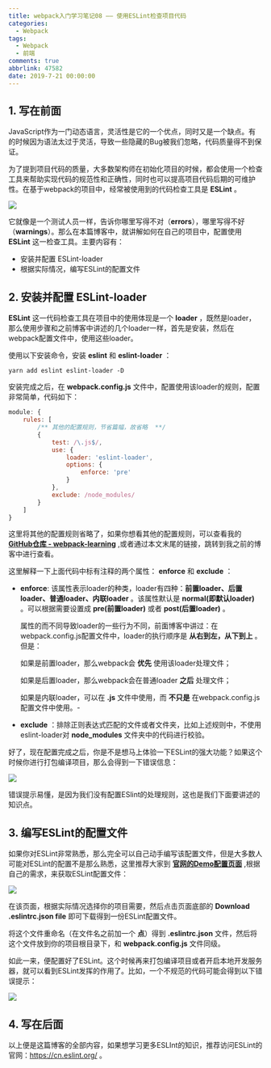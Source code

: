 ```yaml
---
title: webpack入门学习笔记08 —— 使用ESLint检查项目代码
categories:
  - Webpack
tags:
  - Webpack
  - 前端
comments: true
abbrlink: 47582
date: 2019-7-21 00:00:00
---
```


## 1. 写在前面

JavaScript作为一门动态语言，灵活性是它的一个优点，同时又是一个缺点。有的时候因为语法太过于灵活，导致一些隐藏的Bug被我们忽略，代码质量得不到保证。

为了提到项目代码的质量，大多数架构师在初始化项目的时候，都会使用一个检查工具来帮助实现代码的规范性和正确性，同时也可以提高项目代码后期的可维护性。在基于webpack的项目中，经常被使用到的代码检查工具是 **ESLint** 。

![](https://upload-images.jianshu.io/upload_images/3879603-170c1a503f94e93f.png?imageMogr2/auto-orient/strip%7CimageView2/2/w/1240)


它就像是一个测试人员一样，告诉你哪里写得不对（**errors**），哪里写得不好（**warnings**）。那么在本篇博客中，就讲解如何在自己的项目中，配置使用 **ESLint** 这一检查工具。主要内容有：

- 安装并配置 ESLint-loader
- 根据实际情况，编写ESLint的配置文件

## 2. 安装并配置 ESLint-loader

**ESLint** 这一代码检查工具在项目中的使用体现是一个 **loader** ，既然是loader，那么使用步骤和之前博客中讲述的几个loader一样，首先是安装，然后在webpack配置文件中，使用这些loader。

使用以下安装命令，安装 **eslint** 和 **eslint-loader** ：

```shell
yarn add eslint eslint-loader -D
```

安装完成之后，在 **webpack.config.js** 文件中，配置使用该loader的规则，配置非常简单，代码如下：

```js
module: {
    rules: [
        /** 其他的配置规则，节省篇幅，故省略  **/ 
        {
            test: /\.js$/, 
            use: {
                loader: 'eslint-loader', 
                options: {
                    enforce: 'pre' 
                }
            },
            exclude: /node_modules/
        }
    ]
}
```

这里将其他的配置规则省略了，如果你想看其他的配置规则，可以查看我的 **[GitHub仓库 - webpack-learning](https://github.com/Fengzhen8023/webpack-learning )** ,或者通过本文末尾的链接，跳转到我之前的博客中进行查看。

这里解释一下上面代码中标有注释的两个属性： **enforce** 和 **exclude** ：

 - **enforce**:  该属性表示loader的种类，loader有四种：**前置loader、后置loader、普通loader、内联loader** 。该属性默认是 **normal(即默认loader)** 。可以根据需要设置成 **pre(前置loader)** 或者 **post(后置loader)** 。

   属性的而不同导致loader的一些行为不同，前面博客中讲过：在webpack.config.js配置文件中，loader的执行顺序是 **从右到左，从下到上**  。但是：

   如果是前置loader，那么webpack会 **优先** 使用该loader处理文件；

   如果是后置loader，那么webpack会在普通loader **之后** 处理文件；

   如果是内联loader，可以在 **.js** 文件中使用，而 **不只是** 在webpack.config.js配置文件中使用。-

- **exclude** ：排除正则表达式匹配的文件或者文件夹，比如上述规则中，不使用eslint-loader对 **node_modules** 文件夹中的代码进行校验。

好了，现在配置完成之后，你是不是想马上体验一下ESLint的强大功能？如果这个时候你进行打包编译项目，那么会得到一下错误信息：

![](https://upload-images.jianshu.io/upload_images/3879603-e626d786bc8d7299.png?imageMogr2/auto-orient/strip%7CimageView2/2/w/1240)


错误提示易懂，是因为我们没有配置ESlint的处理规则，这也是我们下面要讲述的知识点。

## 3. 编写ESLint的配置文件

如果你对ESLint非常熟悉，那么完全可以自己动手编写该配置文件，但是大多数人可能对ESLint的配置不是那么熟悉，这里推荐大家到 **[官网的Demo配置页面](https://cn.eslint.org/demo/)** ,根据自己的需求，来获取ESLint配置文件：

![](https://upload-images.jianshu.io/upload_images/3879603-04ecbbce2c05c1e6.png?imageMogr2/auto-orient/strip%7CimageView2/2/w/1240)


在该页面，根据实际情况选择你的项目需要，然后点击页面底部的 **Download .eslintrc.json file** 即可下载得到一份ESLint配置文件。

将这个文件重命名（在文件名之前加一个 **点**）得到 **.eslintrc.json** 文件，然后将这个文件放到你的项目根目录下，和 **webpack.config.js** 文件同级。

如此一来，便配置好了ESLint。这个时候再来打包编译项目或者开启本地开发服务器，就可以看到ESLint发挥的作用了。比如，一个不规范的代码可能会得到以下错误提示：

![](https://upload-images.jianshu.io/upload_images/3879603-140ea2a89a24cb05.png?imageMogr2/auto-orient/strip%7CimageView2/2/w/1240)


## 4. 写在后面

以上便是这篇博客的全部内容，如果想学习更多ESLInt的知识，推荐访问ESLint的官网：<https://cn.eslint.org/> 。


